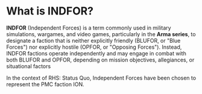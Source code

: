 # What is INDFOR?

**INDFOR** (Independent Forces) is a term commonly used in military simulations, wargames, and video games, particularly in the **Arma series**, to designate a faction that is neither explicitly friendly (BLUFOR, or "Blue Forces") nor explicitly hostile (OPFOR, or "Opposing Forces"). Instead, INDFOR factions operate independently and may engage in combat with both BLUFOR and OPFOR, depending on mission objectives, allegiances, or situational factors

In the context of RHS: Status Quo, Independent Forces have been chosen to represent the PMC faction ION.
